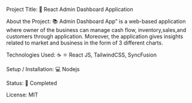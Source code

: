 Project Title: 📛
React Admin Dashboard Application

About the Project: 📚
Admin Dashboard App” is a web-based application where owner of the business can manage cash flow, inventory,sales,and customers through application. Moreover, the application gives insights related to market and business in the form of 3 different charts.

Technologies Used: ☕️ ⚛️
React JS, TailwindCSS, SyncFusion

Setup / Installation: 💻
Nodejs 

Status: 📶
Completed

License:
MIT 